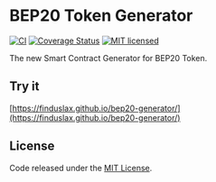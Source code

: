 # BEP20 Token Generator

[![CI](https://github.com/tokencenter/bep20-generator/workflows/CI/badge.svg?branch=master)](https://github.com/tokencenter/bep20-generator/actions/)
[![Coverage Status](https://coveralls.io/repos/github/tokencenter/bep20-generator/badge.svg?branch=master)](https://coveralls.io/github/tokencenter/bep20-generator?branch=master)
[![MIT licensed](https://img.shields.io/github/license/tokencenter/bep20-generator.svg)](https://github.com/tokencenter/bep20-generator/blob/master/LICENSE)

The new Smart Contract Generator for BEP20 Token.

## Try it

[https://finduslax.github.io/bep20-generator/](https://finduslax.github.io/bep20-generator/)

## License

Code released under the [MIT License](https://finduslax.github.io/bep20-generator//blob/master/LICENSE).
